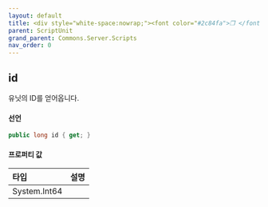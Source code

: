 ```yaml
---
layout: default
title: <div style="white-space:nowrap;"><font color="#2c84fa">❒ </font>id</div>
parent: ScriptUnit
grand_parent: Commons.Server.Scripts
nav_order: 0
---
```


<!-- 아래로 편집 -->

## id
유닛의 ID를 얻어옵니다.

#### 선언
```cs
public long id { get; }
```
#### 프로퍼티 값

|타입|설명|
|:-|:-|
|System.Int64|	
